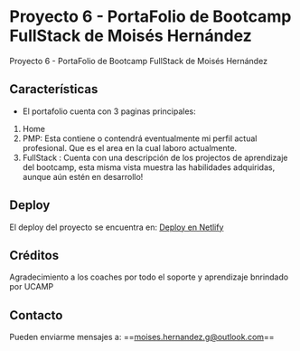 # Proyecto 6 - PortaFolio de Bootcamp FullStack de Moisés Hernández

Proyecto 6 - PortaFolio de Bootcamp FullStack de Moisés Hernández

## Características

- El portafolio cuenta con 3 paginas principales:

1. Home
2. PMP: Esta contiene o contendrá eventualmente mi perfil actual profesional. Que es el area en la cual laboro actualmente.
3. FullStack : Cuenta con una descripción de los projectos de aprendizaje del bootcamp, esta misma vista muestra las habilidades adquiridas, aunque aún estén en desarrollo!

## Deploy

El deploy del proyecto se encuentra en: [Deploy en Netlify](https://soft-kringle-193e9d)

## Créditos

Agradecimiento a los coaches por todo el soporte y aprendizaje bnrindado por UCAMP

## Contacto

Pueden enviarme mensajes a: ==moises.hernandez.g@outlook.com==
